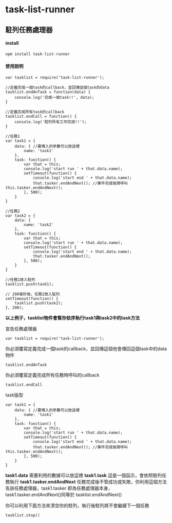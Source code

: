 # task-list-runner

## 駐列任務處理器

#### install

```bash
npm install task-list-runner
```

#### 使用說明

```
var tasklist = require('task-list-runner');

//定義完成一個task的callback，並回傳這個task的data
tasklist.endAnTask = function(data) {
    console.log('完成一個task!!', data);
}

//定義完成所有task的callback
tasklist.endCall = function() {
    console.log('駐列所有工作完成!!');
}

//任務1
var task1 = {
    data: { //要傳入的參數可以放這裡
        name: 'task1'
    },
    task: function() {
        var that = this;
        console.log('start run ' + that.data.name);
        setTimeout(function() {
            console.log('start end ' + that.data.name);
            that.tasker.endAndNext(); //事件完成後請呼叫 this.tasker.endAndNext();
        }, 500);
    }
}

//任務2
var task2 = {
    data: {
        name: 'task2'
    },
    task: function() {
        var that = this;
        console.log('start run ' + that.data.name);
        setTimeout(function() {
            console.log('start end ' + that.data.name);
            that.tasker.endAndNext();
        }, 500);
    }
}

//任務1放入駐列
tasklist.push(task1);

// 200毫秒後，任務2放入駐列
setTimeout(function() {
    tasklist.push(task2);
}, 200);

```

**以上例子，tasklist物件會幫你依序執行task1與task2中的task方法**

宣告任務處理器
```
var tasklist = require('task-list-runner');
```

你必須覆寫定義完成一個task的callback，並回傳這個他會傳回這個task中的data物件
```
tasklist.endAnTask
```

你必須覆寫定義完成所有任務時呼叫的callback
```
tasklist.endCall
```

task版型
```
var task1 = {
    data: { //要傳入的參數可以放這裡
        name: 'task1'
    },
    task: function() {
        var that = this;
        console.log('start run ' + that.data.name);
        setTimeout(function() {
            console.log('start end ' + that.data.name);
            that.tasker.endAndNext(); //事件完成後請呼叫             this.tasker.endAndNext();
        }, 500);
    }
}
```
**task1.data** 需要利用的數據可以放這裡
**task1.task** 這是一個函示，會依照駐列任務執行
**task1.tasker.endAndNext** 任務完成後不管成功或失敗，你利用這個方法告訴任務處理器，task1.tasker 即為任務處理器本身，task1.tasker.endAndNext()同等於 tasklist.endAndNext()

你可以利用下面方法來清空你的駐列，執行後駐列將不會繼續下一個任務
```
tasklist.stop()
```

